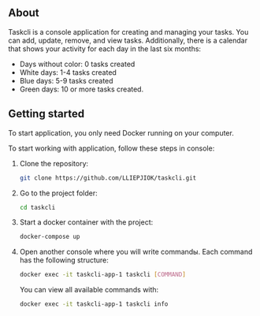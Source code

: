 ## About
Taskcli is a console application for creating and managing your tasks. You can add, update, remove, and view tasks. Additionally, there is a calendar that shows your activity for each day in the last six months:
- Days without color: 0 tasks created
- White days: 1-4 tasks created
- Blue days: 5-9 tasks created
- Green days: 10 or more tasks created.

## Getting started
To start application, you only need Docker running on your computer. 

To start working with application, follow these steps in console:
1. Clone the repository:
   ```bash
   git clone https://github.com/LLIEPJIOK/taskcli.git
   ```
2. Go to the project folder:
   ```bash
   cd taskcli
   ```
3. Start a docker container with the project:
   ```bash
   docker-compose up
   ```
4. Open another console where you will write commandы. Each command has the following structure:
    ```bash
    docker exec -it taskcli-app-1 taskcli [COMMAND]
    ```
    You can view all available commands with:
    ```bash
    docker exec -it taskcli-app-1 taskcli info
    ```

